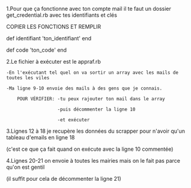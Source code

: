 1.Pour que ça fonctionne avec ton compte mail il te faut un dossier get_credential.rb avec tes identifiants et clés

COPIER LES FONCTIONS ET REMPLIR

def identifiant
   'ton_identifiant'
end


def code
  'ton_code'
end



2.Le fichier à exécuter est le appraf.rb

    -En l'exécutant tel quel on va sortir un array avec les mails de toutes les viles

    -Ma ligne 9-10 envoie des mails à des gens que je connais.

        POUR VÉRIFIER: -tu peux rajouter ton mail dans le array

                       -puis décommenter la ligne 10

                       -et exécuter


3.Lignes 12 à 18 je recupère les données du scrapper pour n'avoir qu'un tableau d'emails en ligne 18

(c'est ce que ça fait quand on exécute avec la ligne 10 commentée)



4.Lignes 20-21 on envoie à toutes les mairies mais on le fait pas parce qu'on est gentil

(il suffit pour cela de décommenter la ligne 21)
